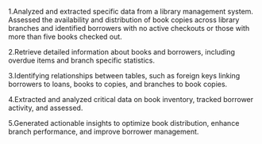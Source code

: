 1.Analyzed and extracted specific data from a library management system. Assessed the 
availability and distribution of book copies across library branches and identified borrowers 
with no active checkouts or those with more than five books checked out.

2.Retrieve detailed information about books and borrowers, including overdue items and branch
specific statistics. 

3.Identifying relationships between tables, such as foreign keys linking borrowers to loans, books 
to copies, and branches to book copies.

4.Extracted and analyzed critical data on book inventory, tracked borrower activity, and assessed. 

5.Generated actionable insights to optimize book distribution, enhance branch performance, and 
improve borrower management. 
